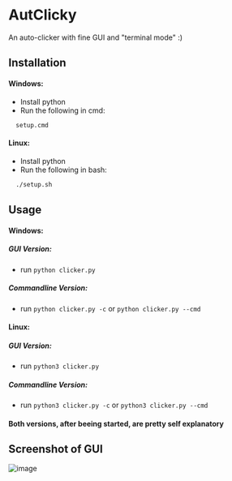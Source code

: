 
# AutClicky

An auto-clicker with fine GUI and "terminal mode" :)

## Installation

#### Windows:
- Install python
- Run the following in cmd:

```batch
  setup.cmd
```

#### Linux:
- Install python
- Run the following in bash:
```sh
  ./setup.sh
```



## Usage

#### Windows:
##### GUI Version:
- run `python clicker.py`

##### Commandline Version:
- run `python clicker.py -c` or `python clicker.py --cmd`

#### Linux:
##### GUI Version:
- run `python3 clicker.py`

##### Commandline Version:
- run `python3 clicker.py -c` or `python3 clicker.py --cmd`

#### Both versions, after beeing started, are pretty self explanatory

## Screenshot of GUI
![image](https://github.com/DevLenn/AutClicky/assets/138329707/f9289a85-fd3d-423a-8d54-3cbe2d3a16e9)

